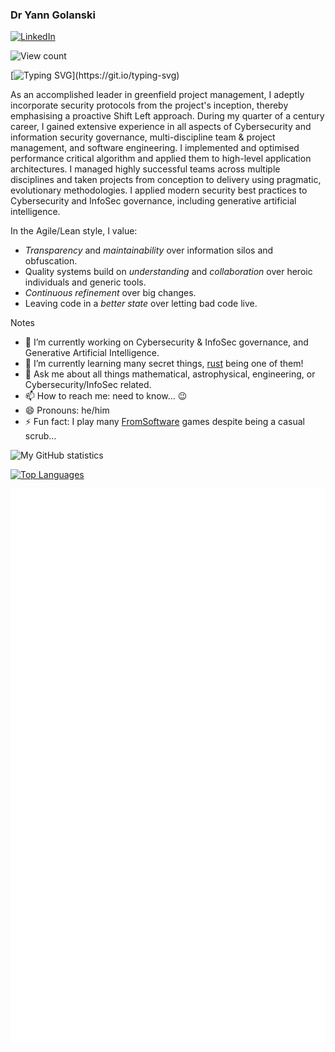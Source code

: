 ### Dr Yann Golanski

[![LinkedIn](https://img.shields.io/badge/LinkedIn-%230077B5.svg?&style=flat-square&logo=linkedin&logoColor=white)](https://www.linkedin.com/in/yann-golanski-99199135/)

![View count](https://komarev.com/ghpvc/?username=kierun)

[![Typing SVG](https://readme-typing-svg.herokuapp.com?font=PT+Sans+Narrow&pause=1000&color=5E81AC&vCenter=true&random=false&width=600&lines=A+senior+leader+in+Cybersecurity+&+InfoSec,+software+engineering,+and+scientific+research.)](https://git.io/typing-svg)

As an accomplished leader in greenfield project management, I adeptly
incorporate security protocols from the project's inception, thereby emphasising
a proactive Shift Left approach. During my quarter of a century career, I gained
extensive experience in all aspects of Cybersecurity and information security
governance, multi-discipline team & project management, and software
engineering. I implemented and optimised performance critical algorithm and
applied them to high-level application architectures. I managed highly
successful teams across multiple disciplines and taken projects from conception
to delivery using pragmatic, evolutionary methodologies. I applied modern
security best practices to Cybersecurity and InfoSec governance, including
generative artificial intelligence.

In the Agile/Lean style, I value:

- _Transparency_ and _maintainability_ over information silos and obfuscation.
- Quality systems build on _understanding_ and _collaboration_ over heroic
  individuals and generic tools.
- _Continuous refinement_ over big changes.
- Leaving code in a _better state_ over letting bad code live.

Notes

- 🔭 I’m currently working on Cybersecurity & InfoSec governance, and Generative
  Artificial Intelligence.
- 🌱 I’m currently learning many secret things,
  [rust](https://www.rust-lang.org/learn) being one of them!
- 💬 Ask me about all things mathematical, astrophysical, engineering, or
  Cybersecurity/InfoSec related.
- 📫 How to reach me: need to know… 😉
- 😄 Pronouns: he/him
- ⚡ Fun fact: I play many [FromSoftware](https://www.fromsoftware.jp/ww/) games
  despite being a casual scrub…

![My GitHub statistics](https://github-readme-stats.vercel.app/api?username=kierun&show_icons=true&theme=nord&count_private=true)

[![Top Languages](https://github-readme-stats.vercel.app/api/top-langs/?username=kierun&langs_count=7&layout=compact&theme=nord)](https://github.com/kierun/github-readme-stats)

![Metrics](https://github.com/kierun/kierun/blob/main/github-metrics.svg)
